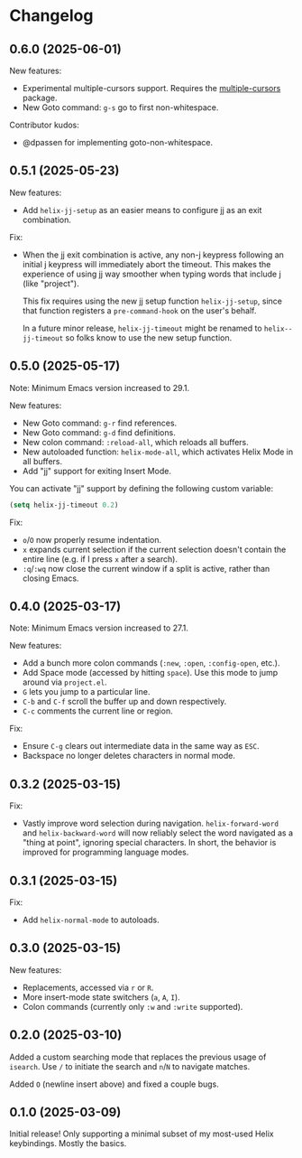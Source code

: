 # Changelog

## 0.6.0 (2025-06-01)

New features:

- Experimental multiple-cursors support. Requires the
  [multiple-cursors](https://github.com/magnars/multiple-cursors.el)
  package.
- New Goto command: `g-s` go to first non-whitespace.

Contributor kudos:

- @dpassen for implementing goto-non-whitespace.

## 0.5.1 (2025-05-23)

New features:

- Add `helix-jj-setup` as an easier means to configure jj as an exit
  combination.

Fix:

- When the jj exit combination is active, any non-j keypress following
  an initial j keypress will immediately abort the timeout. This makes
  the experience of using jj way smoother when typing words that
  include j (like "project").

  This fix requires using the new jj setup function `helix-jj-setup`,
  since that function registers a `pre-command-hook` on the user's
  behalf.

  In a future minor release, `helix-jj-timeout` might be renamed to
  `helix--jj-timeout` so folks know to use the new setup function.

## 0.5.0 (2025-05-17)

Note: Minimum Emacs version increased to 29.1.

New features:

- New Goto command: `g-r` find references.
- New Goto command: `g-d` find definitions.
- New colon command: `:reload-all`, which reloads all buffers.
- New autoloaded function: `helix-mode-all`, which activates Helix
  Mode in all buffers.
- Add "jj" support for exiting Insert Mode.

You can activate "jj" support by defining the following custom
variable:

```lisp
(setq helix-jj-timeout 0.2)
```

Fix:

- `o`/`O` now properly resume indentation.
- `x` expands current selection if the current selection doesn't
  contain the entire line (e.g. if I press `x` after a search).
- `:q`/`:wq` now close the current window if a split is active, rather
  than closing Emacs.

## 0.4.0 (2025-03-17)

Note: Minimum Emacs version increased to 27.1.

New features:

- Add a bunch more colon commands (`:new`, `:open`, `:config-open`, etc.).
- Add Space mode (accessed by hitting `space`). Use this mode to jump
  around via `project.el`.
- `G` lets you jump to a particular line.
- `C-b` and `C-f` scroll the buffer up and down respectively.
- `C-c` comments the current line or region.

Fix:

- Ensure `C-g` clears out intermediate data in the same way as `ESC`.
- Backspace no longer deletes characters in normal mode.

## 0.3.2 (2025-03-15)

Fix:

- Vastly improve word selection during
  navigation. `helix-forward-word` and `helix-backward-word` will now
  reliably select the word navigated as a "thing at point", ignoring
  special characters. In short, the behavior is improved for
  programming language modes.

## 0.3.1 (2025-03-15)

Fix:

- Add `helix-normal-mode` to autoloads.

## 0.3.0 (2025-03-15)

New features:

- Replacements, accessed via `r` or `R`.
- More insert-mode state switchers (`a`, `A`, `I`).
- Colon commands (currently only `:w` and `:write` supported).

## 0.2.0 (2025-03-10)

Added a custom searching mode that replaces the previous usage of
`isearch`. Use `/` to initiate the search and `n`/`N` to navigate
matches.

Added `O` (newline insert above) and fixed a couple bugs.

## 0.1.0 (2025-03-09)

Initial release! Only supporting a minimal subset of my most-used
Helix keybindings. Mostly the basics.
